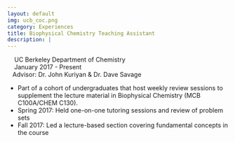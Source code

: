 ```yaml
---
layout: default
img: ucb_coc.png
category: Experiences
title: Biophysical Chemistry Teaching Assistant
description: |
---
```

&nbsp;&nbsp;  <i class="fa fa-briefcase alt-font"></i>&nbsp;UC Berkeley Department of Chemistry
<br>
&nbsp;&nbsp;  <i class="fa fa-calendar"></i>&nbsp;January 2017 - Present
<br>
&nbsp;&nbsp;  Advisor: Dr. John Kuriyan & Dr. Dave Savage
* Part of a cohort of undergraduates that host weekly review sessions to supplement the lecture material in Biophysical Chemistry (MCB C100A/CHEM C130).
* Spring 2017: Held one-on-one tutoring sessions and review of problem sets
* Fall 2017: Led a lecture-based section covering fundamental concepts in the course
